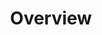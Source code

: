---
title: Overview
description: 'This section introduces the next two'
position: 95
category: Utility
---